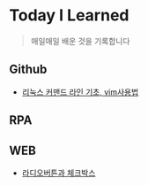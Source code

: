 # Today I Learned
>매일매일 배운 것을 기록합니다

## Github
- [리눅스 커맨드 라인 기초, vim사용법](https://github.com/rick42600/TIL/blob/main/GitHub%EC%82%AC%EC%9A%A9%EB%B2%95/Github.md)
## RPA

## WEB
- [라디오버튼과 체크박스](https://github.com/rick42600/TIL/blob/main/WEB/%EB%9D%BC%EB%94%94%EC%98%A4%EB%B2%84%ED%8A%BC%EA%B3%BC%EC%B2%B4%ED%81%AC%EB%B0%95%EC%8A%A4.md)

 
 
 
 
 
